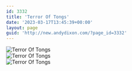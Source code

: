 ```yaml
---
id: 3332
title: 'Terror Of Tongs'
date: '2023-03-17T13:45:39+00:00'
layout: page
guid: 'http://new.andydixon.com/?page_id=3332'
---
```


![Terror Of Tongs](https://i0.wp.com/assets.g8x2.ldn.idrivee2-23.com/posters/Terror%20Of%20Tongs%2001.jpg?w=1200&ssl=1 "Terror Of Tongs")  
![Terror Of Tongs](https://i0.wp.com/assets.g8x2.ldn.idrivee2-23.com/posters/Terror%20Of%20Tongs%2002.jpg?w=1200&ssl=1 "Terror Of Tongs")  
![Terror Of Tongs](https://i0.wp.com/assets.g8x2.ldn.idrivee2-23.com/posters/Terror%20Of%20Tongs%2003.jpg?w=1200&ssl=1 "Terror Of Tongs")
